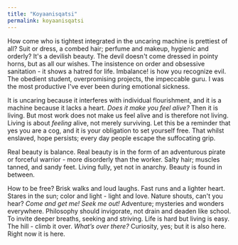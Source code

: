 ```yaml
---
title: "Koyaanisqatsi"
permalink: koyaanisqatsi
---
```


How come who is tightest integrated in the uncaring machine is prettiest of all? Suit or dress, a combed hair; perfume and makeup, hygienic and orderly? It's a devilish beauty. The devil doesn't come dressed in pointy horns, but as all our wishes. The insistence on order and obsessive sanitation - it shows a hatred for life. Imbalance! is how you recognize evil. The obedient student, overpromising projects, the impeccable guru. I was the most productive I've ever been during emotional sickness.

It is uncaring because it interferes with individual flourishment, and it is a machine because it lacks a heart. *Does it make you feel alive?* Then it is living. But most work does not make us feel alive and is therefore not living. Living is about *feeling* alive, not merely surviving. Let this be a reminder that yes you are a cog, and it is your obligation to set yourself free. That whilst enslaved, hope persists; every day people escape the suffocating grip.

Real beauty is balance. Real beauty is in the form of an adventurous pirate or forceful warrior - more disorderly than the worker. Salty hair; muscles tanned, and sandy feet. Living fully, yet not in anarchy. Beauty is found in between.

How to be free? Brisk walks and loud laughs. Fast runs and a lighter heart. Stares in the sun; color and light - light and love. Nature shouts, can't you hear? *Come and get me! Seek me out!* Adventure; mysteries and wonders everywhere. Philosophy should invigorate, not drain and deaden like school. To invite deeper breaths, seeking and striving. Life is hard but living is easy. The hill - climb it over. *What’s over there?* Curiosity, yes; but it is also here. Right now it is here.
